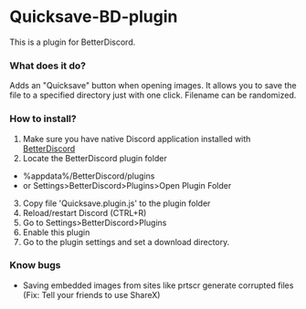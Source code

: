 # Quicksave-BD-plugin
This is a plugin for BetterDiscord.

### What does it do?
Adds an "Quicksave" button when opening images. It allows you to save the file to a specified directory just with one click. Filename can be randomized.


### How to install?
1. Make sure you have native Discord application installed with [BetterDiscord](https://betterdiscord.net)
2. Locate the BetterDiscord plugin folder
  * %appdata%/BetterDiscord/plugins
  * or Settings>BetterDiscord>Plugins>Open Plugin Folder
3. Copy file 'Quicksave.plugin.js' to the plugin folder
4. Reload/restart Discord (CTRL+R)
5. Go to Settings>BetterDiscord>Plugins
6. Enable this plugin
7. Go to the plugin settings and set a download directory.


### Know bugs
* Saving embedded images from sites like prtscr generate corrupted files (Fix: Tell your friends to use ShareX)
